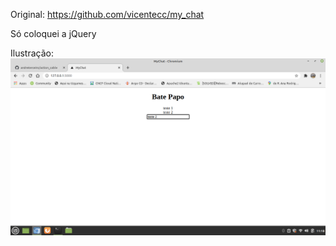 Original: https://github.com/vicentecc/my_chat

Só coloquei a jQuery

Ilustração:
![ilustracao.png](ilustracao.png)
